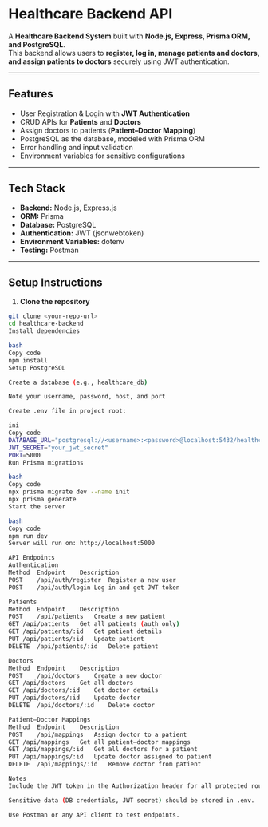 # Healthcare Backend API

A **Healthcare Backend System** built with **Node.js, Express, Prisma ORM, and PostgreSQL**.  
This backend allows users to **register, log in, manage patients and doctors, and assign patients to doctors** securely using JWT authentication.

---

## Features

- User Registration & Login with **JWT Authentication**
- CRUD APIs for **Patients** and **Doctors**
- Assign doctors to patients (**Patient–Doctor Mapping**)
- PostgreSQL as the database, modeled with Prisma ORM
- Error handling and input validation
- Environment variables for sensitive configurations

---

## Tech Stack

- **Backend:** Node.js, Express.js  
- **ORM:** Prisma  
- **Database:** PostgreSQL  
- **Authentication:** JWT (jsonwebtoken)  
- **Environment Variables:** dotenv  
- **Testing:** Postman

---

## Setup Instructions

1. **Clone the repository**
```bash
git clone <your-repo-url>
cd healthcare-backend
Install dependencies

bash
Copy code
npm install
Setup PostgreSQL

Create a database (e.g., healthcare_db)

Note your username, password, host, and port

Create .env file in project root:

ini
Copy code
DATABASE_URL="postgresql://<username>:<password>@localhost:5432/healthcare_db"
JWT_SECRET="your_jwt_secret"
PORT=5000
Run Prisma migrations

bash
Copy code
npx prisma migrate dev --name init
npx prisma generate
Start the server

bash
Copy code
npm run dev
Server will run on: http://localhost:5000

API Endpoints
Authentication
Method	Endpoint	Description
POST	/api/auth/register	Register a new user
POST	/api/auth/login	Log in and get JWT token

Patients
Method	Endpoint	Description
POST	/api/patients	Create a new patient
GET	/api/patients	Get all patients (auth only)
GET	/api/patients/:id	Get patient details
PUT	/api/patients/:id	Update patient
DELETE	/api/patients/:id	Delete patient

Doctors
Method	Endpoint	Description
POST	/api/doctors	Create a new doctor
GET	/api/doctors	Get all doctors
GET	/api/doctors/:id	Get doctor details
PUT	/api/doctors/:id	Update doctor
DELETE	/api/doctors/:id	Delete doctor

Patient–Doctor Mappings
Method	Endpoint	Description
POST	/api/mappings	Assign doctor to a patient
GET	/api/mappings	Get all patient–doctor mappings
GET	/api/mappings/:id	Get all doctors for a patient
PUT	/api/mappings/:id	Update doctor assigned to patient
DELETE	/api/mappings/:id	Remove doctor from patient

Notes
Include the JWT token in the Authorization header for all protected routes.

Sensitive data (DB credentials, JWT secret) should be stored in .env.

Use Postman or any API client to test endpoints.